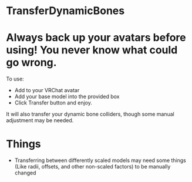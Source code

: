 # TransferDynamicBones

# Always back up your avatars before using! You never know what could go wrong.

To use:
- Add to your VRChat avatar
- Add your base model into the provided box
- Click Transfer button and enjoy.

It will also transfer your dynamic bone colliders, though some manual adjustment may be needed.

# Things
- Transferring between differently scaled models may need some things (Like radii, offsets, and other non-scaled factors) to be manually changed 
